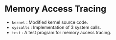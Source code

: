 # Memory Access Tracing

- `kernel` : Modified kernel source code.
- `syscalls` : Implementation of 3 system calls.
- `test` : A test program for memory access tracing.